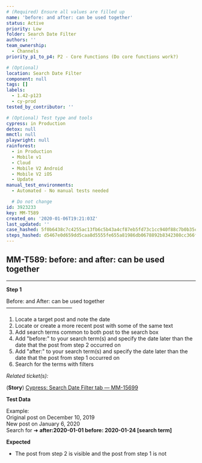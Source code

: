 ```yaml
---
# (Required) Ensure all values are filled up
name: 'before: and after: can be used together'
status: Active
priority: Low
folder: Search Date Filter
authors: ''
team_ownership:
  - Channels
priority_p1_to_p4: P2 - Core Functions (Do core functions work?)

# (Optional)
location: Search Date Filter
component: null
tags: []
labels:
  - 1.42-p123
  - cy-prod
tested_by_contributor: ''

# (Optional) Test type and tools
cypress: in Production
detox: null
mmctl: null
playwright: null
rainforest:
  - in Production
  - Mobile v1
  - Cloud
  - Mobile V2 Android
  - Mobile V2 iOS
  - Update
manual_test_environments:
  - Automated - No manual tests needed

  # Do not change
id: 3923233
key: MM-T589
created_on: '2020-01-06T19:21:03Z'
last_updated: ''
case_hashed: 5f0b6438c7c4255ac13fb6c5b43a4cf87eb5fd73c1cc940f88c7b0b35ca339d8e91df5ea61012304d9913cf1247db8ae
steps_hashed: d5467e0d659dd5caa8d5555fe655a81986db0678892b8342308cc366f8e1cf92639d05cf15d231b5986b88a9c8bac0b6
---
```


<!-- (Auto-generated) Based on frontmatter's "key" and "name" -->

## MM-T589: before: and after: can be used together

---

**Step 1**

Before: and After: can be used together\
–––––––––––––––––––––––––

1. Locate a target post and note the date
2. Locate or create a more recent post with some of the same text
3. Add search terms common to both post to the search box
4. Add "before:" to your search term(s) and specify the date later than the date that the post from step 2 occurred on
5. Add "after:" to your search term(s) and specify the date later than the date that the post from step 1 occurred on
6. Search for the terms with filters

_Related ticket(s):_

(**Story**) [Cypress: Search Date Filter tab — MM-15699](https://mattermost.atlassian.net/browse/MM-15699)

**Test Data**

Example:\
Original post on December 10, 2019\
New post on January 6, 2020\
Search for ➜ **after:2020-01-01 before: 2020-01-24 \[search term]**

**Expected**

- The post from step 2 is visible and the post from step 1 is not
